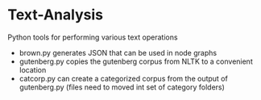 # Text-Analysis

Python tools for performing various text operations
- brown.py generates JSON that can be used in node graphs
- gutenberg.py copies the gutenberg corpus from NLTK to a convenient location
- catcorp.py can create a categorized corpus from the output of gutenberg.py (files need to moved int  set of category folders) 
